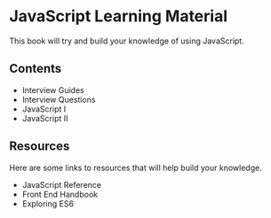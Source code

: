 # JavaScript Learning Material
This book will try and build your knowledge of using JavaScript.

## Contents
- Interview Guides
- Interview Questions
- JavaScript I
- JavaScript II


## Resources
Here are some links to resources that will help build your knowledge.

- JavaScript Reference
- Front End Handbook
- Exploring ES6
